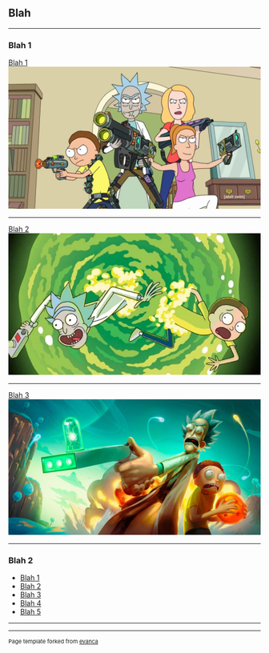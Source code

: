## Blah

---

### Blah 1 

[Blah 1](/sample_page)
<img src="images/rick_and_morty_s02_still.jpg?raw=true"/>

---
[Blah 2](/pdf/sample_presentation.pdf)
<img src="images/rick-morty-channel-4.jpg?raw=true"/>

---
[Blah 3](http://example.com/)
<img src="images/Rick&Morty.jpg?raw=true"/>

---

### Blah 2

- [Blah 1](http://example.com/)
- [Blah 2](http://example.com/)
- [Blah 3](http://example.com/)
- [Blah 4](http://example.com/)
- [Blah 5](http://example.com/)

---




---
<p style="font-size:11px">Page template forked from <a href="https://github.com/evanca/quick-portfolio">evanca</a></p>
<!-- Remove above link if you don't want to attibute -->
